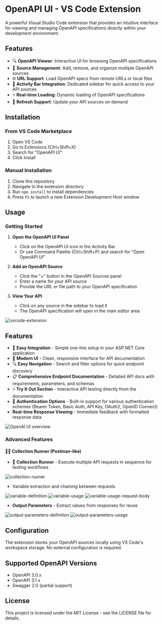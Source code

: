 # OpenAPI UI - VS Code Extension

A powerful Visual Studio Code extension that provides an intuitive interface for viewing and managing OpenAPI specifications directly within your development environment.

## Features

- 🔍 **OpenAPI Viewer**: Interactive UI for browsing OpenAPI specifications
- 📁 **Source Management**: Add, remove, and organize multiple OpenAPI sources
- 🌐 **URL Support**: Load OpenAPI specs from remote URLs or local files
- 🎯 **Activity Bar Integration**: Dedicated sidebar for quick access to your API sources
- ⚡ **Real-time Loading**: Dynamic loading of OpenAPI specifications
- 🔄 **Refresh Support**: Update your API sources on demand

## Installation

### From VS Code Marketplace

1. Open VS Code
2. Go to Extensions (Ctrl+Shift+X)
3. Search for "OpenAPI UI"
4. Click Install

### Manual Installation

1. Clone this repository
2. Navigate to the extension directory
3. Run `npm install` to install dependencies
4. Press `F5` to launch a new Extension Development Host window

## Usage

### Getting Started

1. **Open the OpenAPI UI Panel**

   - Click on the OpenAPI UI icon in the Activity Bar
   - Or use Command Palette (Ctrl+Shift+P) and search for "Open OpenAPI UI"

2. **Add an OpenAPI Source**

   - Click the "+" button in the OpenAPI Sources panel
   - Enter a name for your API source
   - Provide the URL or file path to your OpenAPI specification

3. **View Your API**
   - Click on any source in the sidebar to load it
   - The OpenAPI specification will open in the main editor area

![vscode-extension](vscode-extension.png)

## Features

- 🚀 **Easy Integration** - Simple one-line setup in your ASP.NET Core application
- 📱 **Modern UI** - Clean, responsive interface for API documentation
- 🔍 **Easy Navigation** - Search and filter options for quick endpoint discovery
- 📋 **Comprehensive Endpoint Documentation** - Detailed API docs with requirements, parameters, and schemas
- ⚡ **Try It Out Section** - Interactive API testing directly from the documentation
- 🔐 **Authentication Options** - Built-in support for various authentication schemes (Bearer Token, Basic Auth, API Key, OAuth2, OpenID Connect)
- **Real-time Response Viewing** - Immediate feedback with formatted response data

![OpenAI UI overview](../../../readme-assets/openapi-ui-overview.png)

### Advanced Features

#### 🏃‍♂️ Collection Runner (Postman-like)

- 🏃 **Collection Runner** - Execute multiple API requests in sequence for testing workflows

![collection-runner](../../../readme-assets/collection-runner.png)

- Variable extraction and chaining between requests

![variable-definition](../../../readme-assets/variable-definition.png)
![variable-usage](../../../readme-assets/variable-usage.png)
![variable-usage-request-body](../../../readme-assets/variable-usage-request-body.png)

- **Output Parameters** - Extract values from responses for reuse

![output-parameters-definition](../../../readme-assets/output-parameters-definition.png)
![output-parameters-usage](../../../readme-assets/output-parameters-usage.png)

## Configuration

The extension stores your OpenAPI sources locally using VS Code's workspace storage. No external configuration is required.

## Supported OpenAPI Versions

- OpenAPI 3.0.x
- OpenAPI 3.1.x
- Swagger 2.0 (partial support)

## License

This project is licensed under the MIT License - see the LICENSE file for details.
